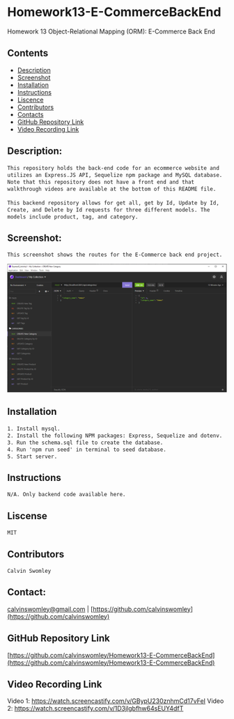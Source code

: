 # Homework13-E-CommerceBackEnd
Homework 13 Object-Relational Mapping (ORM): E-Commerce Back End

## Contents
- [Description](#Description)
- [Screenshot](Screenshot)
- [Installation](#Installation)
- [Instructions](#Instructions)
- [Liscence](#Liscence)
- [Contributors](#Contributors)
- [Contacts](#Contacts)
- [GitHub Repository Link](#GitHubRepositoryLink)
- [Video Recording Link](#VideoRecordingLink)


## Description:
    This repository holds the back-end code for an ecommerce website and utilizes an Express.JS API, Sequelize npm package and MySQL database. Note that this repository does not have a front end and that walkthrough videos are available at the bottom of this README file.

    This backend repository allows for get all, get by Id, Update by Id, Create, and Delete by Id requests for three different models. The models include product, tag, and category.

## Screenshot:
    This screenshot shows the routes for the E-Commerce back end project.
![Routes for E-Commerce back end project](./Routes.PNG)

## Installation
    1. Install mysql.
    2. Install the following NPM packages: Express, Sequelize and dotenv.
    3. Run the schema.sql file to create the database.
    4. Run 'npm run seed' in terminal to seed database.
    5. Start server.

## Instructions
    N/A. Only backend code available here.
    
## Liscense
    MIT

## Contributors
    Calvin Swomley

## Contact:
calvinswomley@gmail.com | [https://github.com/calvinswomley](https://github.com/calvinswomley)

## GitHub Repository Link
[https://github.com/calvinswomley/Homework13-E-CommerceBackEnd](https://github.com/calvinswomley/Homework13-E-CommerceBackEnd)

## Video Recording Link
Video 1: https://watch.screencastify.com/v/GBypU230znhmCd17vFeI
Video 2: https://watch.screencastify.com/v/1D3jlgbfhw64sEUY4dfT